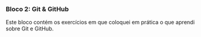 ### Bloco 2: Git & GitHub

Este bloco contém os exercícios em que coloquei em prática o que aprendi sobre Git e GitHub.

